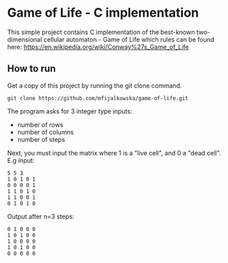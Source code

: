 # Game of Life - C implementation

This simple project contains C implementation of the best-known two-dimensional cellular automaton - Game of Life which rules can be found here: https://en.wikipedia.org/wiki/Conway%27s_Game_of_Life

## How to run
Get a copy of this project by running the git clone command.
``` git
git clone https://github.com/mfijalkowska/game-of-life.git
```
The program asks for 3 integer type inputs:
* number of rows
* number of columns
* number of steps

Next, you must input the matrix where 1 is a "live cell", and 0 a "dead cell".<br/>
E.g input:<br/>
```
5 5 3
1 0 1 0 1 
0 0 0 0 1 
1 1 0 1 0 
1 1 0 0 1 
0 1 0 1 0 
```

Output after n=3 steps:
```
0 1 0 0 0
1 0 1 0 0
1 0 0 0 0
1 0 1 0 0
0 0 0 0 0
```
